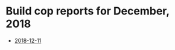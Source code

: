 # Build cop reports for December, 2018

* [2018-12-11](https://bitbucket.org/osrf/gazebo/wiki/buildcop/2018/12/11.md)